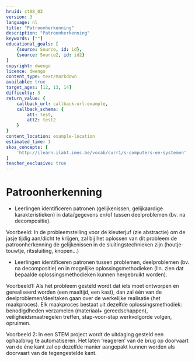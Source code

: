 ```yaml
---
hruid: ct08_03
version: 3
language: nl
title: "Patroonherkenning"
description: "Patroonherkenning"
keywords: [""]
educational_goals: [
    {source: Source, id: id}, 
    {source: Source2, id: id2}
]
copyright: dwengo
licence: dwengo
content_type: text/markdown
available: true
target_ages: [12, 13, 14]
difficulty: 3
return_value: {
    callback_url: callback-url-example,
    callback_schema: {
        att: test,
        att2: test2
    }
}
content_location: example-location
estimated_time: 1
skos_concepts: [
    'http://ilearn.ilabt.imec.be/vocab/curr1/s-computers-en-systemen'
]
teacher_exclusive: true
---
```


# Patroonherkenning

* Leerlingen identificeren patronen (gelijkenissen, gelijkaardige karakteristieken) in data/gegevens en/of tussen deelproblemen (bv. na decompositie).
  
Voorbeeld: In de probleemstelling voor de kleuterjuf (zie abstractie) om de jasje tijdig aan/dicht te krijgen, zal bij het oplossen van dit probleem de patroonherkenning de gelijkenissen in de sluitingstechnieken zijn (houtje-touwtje, ritssluiting, knopen…)

* Leerlingen identificeren patronen tussen problemen, deelproblemen (bv. na decompositie) en in mogelijke oplossingsmethodieken (lln. zien dat bepaalde oplossingsmethodieken kunnen hergebruikt worden).

Voorbeeld1: Als het probleem gesteld wordt dat iets moet ontworpen en gerealiseerd worden (een maaltijd, een kast), dan zal één van de deelproblemen/deeltaken gaan over de werkelijke realisatie (het maakproces). Elk maakproces bestaat uit dezelfde oplossingsmethodiek: benodigdheden verzamelen (materiaal+ gereedschappen), veiligheidsmaatregelen treffen, stap-voor-stap werkvolgorde volgen, opruimen. 

Voorbeeld 2: In een STEM project wordt de uitdaging gesteld een ophaalbrug te automatiseren. Het laten ‘reageren’ van de brug op doorvaart van de éne kant zal op dezelfde manier aangepakt kunnen worden als doorvaart van de tegengestelde kant.

